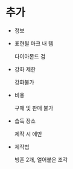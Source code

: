 # 추가

- 정보
- 표현될 마크 내 템
    
    다이아몬드 검
    
- 강화 제한
    
    강화불가
    
- 비용
    
    구매 및 판매 불가
    
- 습득 장소
    
    제작 시 에만
    
- 제작법
    
    빙혼 2개, 얼어붙은 조각
